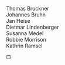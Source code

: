 Thomas Bruckner  
Johannes Bruhn  
Jan Heise  
Dietmar Lindenberger  
Susanna Medel  
Robbie Morrison  
Kathrin Ramsel  

&#9634;

<!-- eof -->
